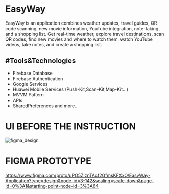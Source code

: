 # EasyWay
EasyWay is an application combines weather updates, travel guides, QR code scanning, new movie information, YouTube integration, note-taking, and a shopping list. Get real-time weather, explore travel destinations, scan QR codes, find new movies and where to watch them, watch YouTube videos, take notes, and create a shopping list.

#Tools&Technologies
----------------------------
- Firebase Database
- Firebase Authentication
- Google Services
- Huawei Mobile Services (Push-Kit,Scan-Kit,Map-Kit...)
- MVVM Pattern
- APIs
- SharedPreferences and more..

# UI BEFORE THE INSTRUCTION
![figma_design](https://github.com/yusufekrembm/EasyWay/assets/88238748/c3abc376-b6c5-42d5-a08c-ee0e7ae80246)

# FIGMA PROTOTYPE
https://www.figma.com/proto/uPO5ZlznTAcf2GfmsKFXxO/EasyWay-Application?type=design&node-id=3-142&scaling=scale-down&page-id=0%3A1&starting-point-node-id=3%3A64
